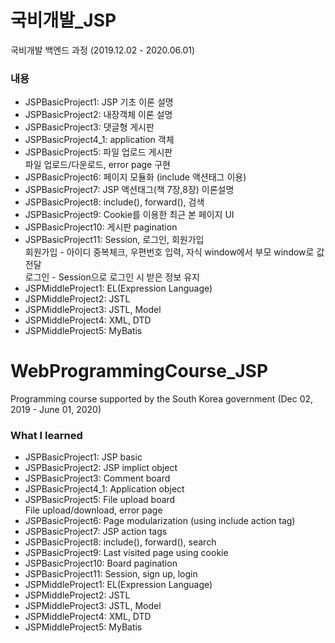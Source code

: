 # 국비개발_JSP
국비개발 백엔드 과정 (2019.12.02 - 2020.06.01)
    
### 내용  
 - JSPBasicProject1: JSP 기초 이론 설명   
 - JSPBasicProject2: 내장객체 이론 설명  
 - JSPBasicProject3: 댓글형 게시판  
 - JSPBasicProject4_1: application 객체   
 - JSPBasicProject5: 파일 업로드 게시판  
    파일 업로드/다운로드, error page 구현    
 - JSPBasicProject6: 페이지 모듈화 (include 액션태그 이용)   
 - JSPBasicProject7: JSP 액션태그(책 7장,8장) 이론설명   
 - JSPBasicProject8: include(), forward(), 검색  
 - JSPBasicProject9: Cookie를 이용한 최근 본 페이지 UI    
 - JSPBasicProject10: 게시판 pagination   
 - JSPBasicProject11: Session, 로그인, 회원가입   
   회원가입 - 아이디 중복체크, 우편번호 입력, 자식 window에서 부모 window로 값 전달   
   로그인 - Session으로 로그인 시 받은 정보 유지 
 - JSPMiddleProject1: EL(Expression Language)   
 - JSPMiddleProject2: JSTL     
 - JSPMiddleProject3: JSTL, Model         
 - JSPMiddleProject4: XML, DTD   
 - JSPMiddleProject5: MyBatis   
   
# WebProgrammingCourse_JSP
Programming course supported by the South Korea government (Dec 02, 2019 - June 01, 2020)
    
### What I learned 
 - JSPBasicProject1: JSP basic   
 - JSPBasicProject2: JSP implict object  
 - JSPBasicProject3: Comment board  
 - JSPBasicProject4_1: Application object  
 - JSPBasicProject5: File upload board    
    File upload/download, error page     
 - JSPBasicProject6: Page modularization (using include action tag) 
 - JSPBasicProject7: JSP action tags  
 - JSPBasicProject8: include(), forward(), search    
 - JSPBasicProject9: Last visited page using cookie
 - JSPBasicProject10: Board pagination  
 - JSPBasicProject11: Session, sign up, login     
 - JSPMiddleProject1: EL(Expression Language)     
 - JSPMiddleProject2: JSTL   
 - JSPMiddleProject3: JSTL, Model   
 - JSPMiddleProject4: XML, DTD   
 - JSPMiddleProject5: MyBatis    